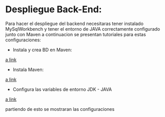 # Despliegue Back-End:

Para hacer el despliegue del backend necesitaras tener instalado MySqlWorkbench y tener el entorno de JAVA correctamente configurado junto con Maven a continuacion 
se presentan tutoriales para estas configuraciones:

* Instala y crea BD en Maven:

[a link](https://www.youtube.com/watch?v=eDh6-71O12s)

* Instala Maven:

[a link](https://www.youtube.com/watch?v=snp1dTlJxqw)

* Configura las variables de entorno JDK - JAVA

[a link](https://www.youtube.com/watch?v=qF4k830JxXo)

partiendo de esto se mostraran las configuraciones 
